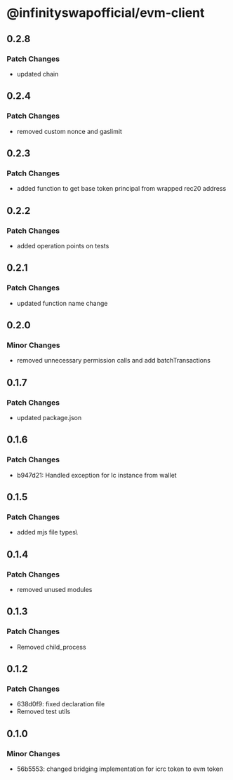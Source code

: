 # @infinityswapofficial/evm-client

## 0.2.8

### Patch Changes

- updated chain

## 0.2.4

### Patch Changes

- removed custom nonce and gaslimit

## 0.2.3

### Patch Changes

- added function to get base token principal from wrapped rec20 address

## 0.2.2

### Patch Changes

- added operation points on tests

## 0.2.1

### Patch Changes

- updated function name change

## 0.2.0

### Minor Changes

- removed unnecessary permission calls and add batchTransactions

## 0.1.7

### Patch Changes

- updated package.json

## 0.1.6

### Patch Changes

- b947d21: Handled exception for Ic instance from wallet

## 0.1.5

### Patch Changes

- added mjs file types\

## 0.1.4

### Patch Changes

- removed unused modules

## 0.1.3

### Patch Changes

- Removed child_process

## 0.1.2

### Patch Changes

- 638d0f9: fixed declaration file
- Removed test utils

## 0.1.0

### Minor Changes

- 56b5553: changed bridging implementation for icrc token to evm token
